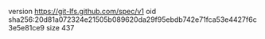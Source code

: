 version https://git-lfs.github.com/spec/v1
oid sha256:20d81a072324e21505b089620da29f95ebdb742e71fca53e4427f6c3e5e81ce9
size 437
